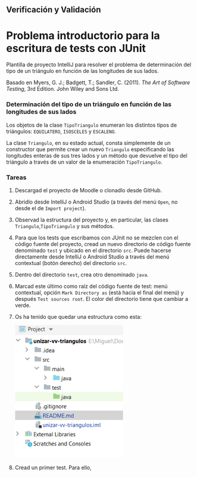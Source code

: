 ## Verificación y Validación
# Problema introductorio para la escritura de tests con JUnit

Plantilla de proyecto IntelliJ para resolver el problema de 
determinación del tipo de un triángulo en función de las
longitudes de sus lados.

Basado en Myers, G. J.; Badgett, T.; Sandler, C. (2011). 
_The Art of Software Testing_, 3rd Edition. John Wiley and Sons Ltd.


### Determinación del tipo de un triángulo en función de las longitudes de sus lados

Los objetos de la clase `TipoTriangulo` enumeran los distintos
tipos de triángulos: `EQUILATERO`, `ISOSCELES` y `ESCALENO`.

La clase `Triangulo`, en su estado actual, consta simplemente de
un constructor que permite crear un nuevo `Triangulo` especificando
las longitudes enteras de sus tres lados y un método que devuelve el
tipo del triángulo a través de un valor de la enumeración 
`TipoTriangulo`. 


### Tareas

 1. Descargad el proyecto de Moodle o clonadlo desde GitHub.
 2. Abridlo desde IntelliJ o Android Studio (a través del menú `Open`, no desde el de `Import project`).
 3. Observad la estructura del proyecto y, en particular, las clases `Triangulo`,`TipoTriangulo` y sus métodos.
 4. Para que los tests que escribamos con JUnit no se mezclen con el código fuente del proyecto,
    cread un nuevo directorio de código fuente denominado `test` y ubicado en el directorio `src`.
    Puede hacerse directamente desde IntelliJ o Android Studio a través del menú contextual (botón derecho) del
    directorio `src`.
 5. Dentro del directorio `test`, crea otro denominado `java`.
 6. Marcad este último como raíz del código fuente de test: menú contextual, opción `Mark Directory as` (está
    hacia el final del menú) y después `Test sources root`. El color del directorio tiene que cambiar a verde.
 7. Os ha tenido que quedar una estructura como esta:
 
    ![Estructura del proyecto](docs/project-structure.png)
 
 8. Cread un primer test. Para ello,  
